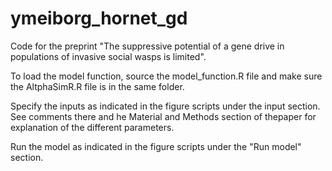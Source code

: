 # ymeiborg_hornet_gd

Code for the preprint "The suppressive potential of a gene drive in populations of invasive social wasps is limited".

To load the model function, source the model_function.R file and make sure the AltphaSimR.R file is in the same folder.

Specify the inputs as indicated in the figure scripts under the input section. See comments there and he Material and Methods section of thepaper for explanation of the different parameters.

Run the model as indicated in the figure scripts under the "Run model" section.

